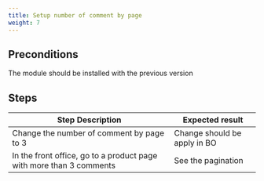 ```yaml
---
title: Setup number of comment by page
weight: 7
---
```


## Preconditions

The module should be installed with the previous version
## Steps
| Step Description | Expected result |
| ----- | ----- |
| Change the number of comment by page to 3 | Change should be apply in BO |
| In the front office, go to a product page with more than 3 comments | See the pagination |
